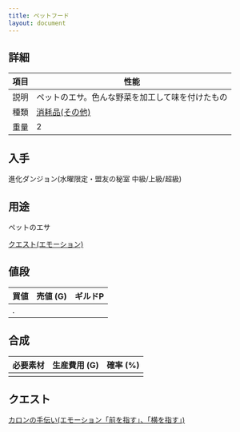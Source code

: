 ```yaml
---
title: ペットフード
layout: document
---
```

## 詳細

|項目|性能|
|---|---|
|説明|ペットのエサ。色んな野菜を加工して味を付けたもの|
|種類|[消耗品(その他)](消耗品(その他))|
|重量|2|

## 入手

進化ダンジョン(水曜限定・盟友の秘室 中級/上級/超級)

## 用途

ペットのエサ

[クエスト(エモーション)](クエスト(エモーション))

## 値段

|買値|売値 (G)|ギルドP|
|---|---|---|
|.|||

## 合成

|必要素材|生産費用 (G)|確率 (%)|
|---|---|---|
||||

## クエスト

[カロンの手伝い(エモーション「前を指す」、「横を指す」)](クエスト(エモーション))
